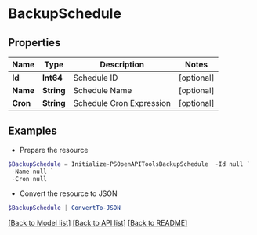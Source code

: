 # BackupSchedule
## Properties

Name | Type | Description | Notes
------------ | ------------- | ------------- | -------------
**Id** | **Int64** | Schedule ID | [optional] 
**Name** | **String** | Schedule Name | [optional] 
**Cron** | **String** | Schedule Cron Expression | [optional] 

## Examples

- Prepare the resource
```powershell
$BackupSchedule = Initialize-PSOpenAPIToolsBackupSchedule  -Id null `
 -Name null `
 -Cron null
```

- Convert the resource to JSON
```powershell
$BackupSchedule | ConvertTo-JSON
```

[[Back to Model list]](../README.md#documentation-for-models) [[Back to API list]](../README.md#documentation-for-api-endpoints) [[Back to README]](../README.md)

